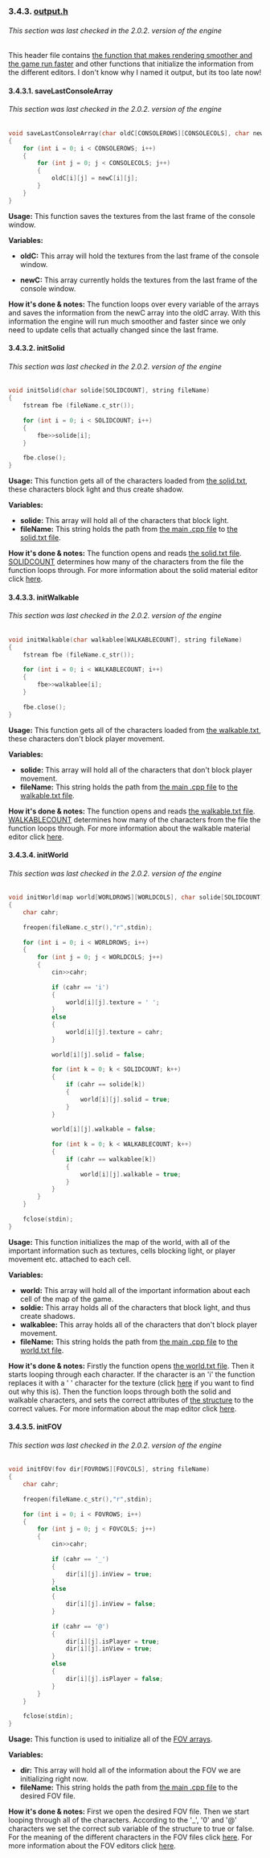 ### 3.4.3. [output.h](https://github.com/mmmuscus/Shadow-Functions-Engine/blob/master/headers/output/output.h)
###### This section was last checked in the 2.0.2. version of the engine
This header file contains [the function that makes rendering smoother and the game run faster](#3431-savelastconsolearray) and other functions that initialize the information from the different editors. I don't know why I named it output, but its too late now!

#### 3.4.3.1. saveLastConsoleArray
###### This section was last checked in the 2.0.2. version of the engine
```cpp
void saveLastConsoleArray(char oldC[CONSOLEROWS][CONSOLECOLS], char newC[CONSOLEROWS][CONSOLECOLS])
{
	for (int i = 0; i < CONSOLEROWS; i++)
	{
		for (int j = 0; j < CONSOLECOLS; j++)
		{
			oldC[i][j] = newC[i][j];
		}
	}
}
```

**Usage:** This function saves the textures from the last frame of the console window.

**Variables:** 

* **oldC:** This array will hold the textures from the last frame of the console window.

* **newC:** This array currently holds the textures from the last frame of the console window.

**How it's done & notes:** The function loops over every variable of the arrays and saves the information from the newC array into the oldC array. With this information the engine will run much smoother and faster since we only need to update cells that actually changed since the last frame.

#### 3.4.3.2. initSolid
###### This section was last checked in the 2.0.2. version of the engine
```cpp
void initSolid(char solide[SOLIDCOUNT], string fileName)
{
	fstream fbe (fileName.c_str());
	
	for (int i = 0; i < SOLIDCOUNT; i++)
	{
		fbe>>solide[i];
	}
	
	fbe.close();
}
```
**Usage:** This function gets all of the characters loaded from [the solid.txt](https://github.com/mmmuscus/Shadow-Functions-Engine/blob/master/materials/solid.txt), these characters block light and thus create shadow.

**Variables:**
* **solide:** This array will hold all of the characters that block light.
* **fileName:** This string holds the path from [the main .cpp file](https://github.com/mmmuscus/Shadow-Functions-Engine/blob/master/ShadowFunctionsEngine.cpp) to [the solid.txt file](https://github.com/mmmuscus/Shadow-Functions-Engine/blob/master/materials/solid.txt).

**How it's done & notes:** The function opens and reads [the solid.txt file](https://github.com/mmmuscus/Shadow-Functions-Engine/blob/master/materials/solid.txt). [SOLIDCOUNT](https://github.com/mmmuscus/Shadow-Functions-Engine/blob/master/documentation/online/3.%20Description%20of%20EVERYTHING%20and%203.1.%20Defines.md/#314-solidcount-and-walkablecount) determines how many of the characters from the file the function loops through. For more information about the solid material editor click [here](https://github.com/mmmuscus/Shadow-Functions-Engine/blob/master/documentation/online/2.2.%20How%20to%20use%20the%20editors%2C%20and%20other%20further%20details.md/#222-how-to-use-the-material-editors).
#### 3.4.3.3. initWalkable
###### This section was last checked in the 2.0.2. version of the engine
```cpp
void initWalkable(char walkablee[WALKABLECOUNT], string fileName)
{
	fstream fbe (fileName.c_str());
	
	for (int i = 0; i < WALKABLECOUNT; i++)
	{
		fbe>>walkablee[i];
	}
	
	fbe.close();
}
```
**Usage:** This function gets all of the characters loaded from [the walkable.txt](https://github.com/mmmuscus/Shadow-Functions-Engine/blob/master/materials/walkable.txt), these characters don't block player movement.

**Variables:**
* **solide:** This array will hold all of the characters that don't block player movement.
* **fileName:** This string holds the path from [the main .cpp file](https://github.com/mmmuscus/Shadow-Functions-Engine/blob/master/ShadowFunctionsEngine.cpp) to [the walkable.txt file](https://github.com/mmmuscus/Shadow-Functions-Engine/blob/master/materials/walkable.txt).

**How it's done & notes:** The function opens and reads [the walkable.txt file](https://github.com/mmmuscus/Shadow-Functions-Engine/blob/master/materials/walkable.txt). [WALKABLECOUNT](https://github.com/mmmuscus/Shadow-Functions-Engine/blob/master/documentation/online/3.%20Description%20of%20EVERYTHING%20and%203.1.%20Defines.md/#314-solidcount-and-walkablecount) determines how many of the characters from the file the function loops through. For more information about the walkable material editor click [here](https://github.com/mmmuscus/Shadow-Functions-Engine/blob/master/documentation/online/2.2.%20How%20to%20use%20the%20editors%2C%20and%20other%20further%20details.md/#222-how-to-use-the-material-editors).
#### 3.4.3.4. initWorld
###### This section was last checked in the 2.0.2. version of the engine
```cpp
void initWorld(map world[WORLDROWS][WORLDCOLS], char solide[SOLIDCOUNT], char walkablee[WALKABLECOUNT], string fileName)
{
	char cahr;
	
	freopen(fileName.c_str(),"r",stdin);
	
	for (int i = 0; i < WORLDROWS; i++)
	{
		for (int j = 0; j < WORLDCOLS; j++)
		{
			cin>>cahr;
			
			if (cahr == 'i')
			{
				world[i][j].texture = ' ';
			}
			else
			{
				world[i][j].texture = cahr;
			}
			
			world[i][j].solid = false;
			
			for (int k = 0; k < SOLIDCOUNT; k++)
			{
				if (cahr == solide[k])
				{
					world[i][j].solid = true;
				}
			}
			
			world[i][j].walkable = false;
			
			for (int k = 0; k < WALKABLECOUNT; k++)
			{
				if (cahr == walkablee[k])
				{
					world[i][j].walkable = true;
				}
			}
		}
	}
	
	fclose(stdin);
}
```
**Usage:** This function initializes the map of the world, with all of the important information such as textures, cells blocking light, or player movement etc. attached to each cell.

**Variables:**
* **world:** This array will hold all of the important information about each cell of the map of the game.
* **soldie:** This array holds all of the characters that block light, and thus create shadows.
* **walkablee:** This array holds all of the characters that don't block player movement.
* **fileName:** This string holds the path from [the main .cpp file](https://github.com/mmmuscus/Shadow-Functions-Engine/blob/master/ShadowFunctionsEngine.cpp) to [the world.txt file](https://github.com/mmmuscus/Shadow-Functions-Engine/blob/master/maps/world.txt).

**How it's done & notes:** Firstly the function opens [the world.txt file](https://github.com/mmmuscus/Shadow-Functions-Engine/blob/master/maps/world.txt). Then it starts looping through each character. If the character is an 'i' the function replaces it with a ' ' character for the texture (click [here](https://github.com/mmmuscus/Shadow-Functions-Engine/blob/master/documentation/online/2.2.%20How%20to%20use%20the%20editors%2C%20and%20other%20further%20details.md/#2231-how-to-use-the-map-editor) if you want to find out why this is). Then the function loops through both the solid and walkable characters, and sets the correct attributes of [the structure](https://github.com/mmmuscus/Shadow-Functions-Engine/blob/master/documentation/online/3.2.%20Structures.md/#322-map) to the correct values. For more information about the map editor click [here](https://github.com/mmmuscus/Shadow-Functions-Engine/blob/master/documentation/online/2.2.%20How%20to%20use%20the%20editors%2C%20and%20other%20further%20details.md/#223-the-map-editor).
#### 3.4.3.5. initFOV
###### This section was last checked in the 2.0.2. version of the engine
```cpp
void initFOV(fov dir[FOVROWS][FOVCOLS], string fileName)
{
	char cahr;
	
	freopen(fileName.c_str(),"r",stdin);
	
	for (int i = 0; i < FOVROWS; i++)
	{
		for (int j = 0; j < FOVCOLS; j++)
		{
			cin>>cahr;
			
			if (cahr == '_')
			{
				dir[i][j].inView = true;
			}
			else
			{
				dir[i][j].inView = false;
			}
			
			if (cahr == '@')
			{
				dir[i][j].isPlayer = true;
				dir[i][j].inView = true;
			}
			else
			{
				dir[i][j].isPlayer = false;
			}
		}
	}
	
	fclose(stdin);
}
```
**Usage:** This function is used to initialize all of the [FOV arrays](https://github.com/mmmuscus/Shadow-Functions-Engine/blob/master/documentation/online/3.3.%20Variables%20in%20the%20main%20.cpp%20file.md/#3316-fov-arrays).

**Variables:**
* **dir:** This array will hold all of the information about the FOV we are initializing right now. 
* **fileName:** This string holds the path from [the main .cpp file](https://github.com/mmmuscus/Shadow-Functions-Engine/blob/master/ShadowFunctionsEngine.cpp) to the desired FOV file.

**How it's done & notes:** First we open the desired FOV file. Then we start looping through all of the characters. According to the '_', '0' and '@' characters we set the correct sub variable of the structure to true or false. For the meaning of the different characters in the FOV files click [here](https://github.com/mmmuscus/Shadow-Functions-Engine/blob/master/documentation/online/2.2.%20How%20to%20use%20the%20editors%2C%20and%20other%20further%20details.md/#2211-how-to-use-the-fov-editors). For more information about the FOV editors click [here](https://github.com/mmmuscus/Shadow-Functions-Engine/blob/master/documentation/online/2.2.%20How%20to%20use%20the%20editors%2C%20and%20other%20further%20details.md/#221-the-fov-editors).

